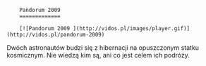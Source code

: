 
        Pandorum 2009 
        =============
        
        [![Pandorum 2009 ](http://vidos.pl/images/player.gif)](http://vidos.pl/pandorum-2009)
        
        
 Dwóch astronautów budzi się z hibernacji na opuszczonym statku kosmicznym. Nie wiedzą kim są, ani co jest celem ich podróży.
    